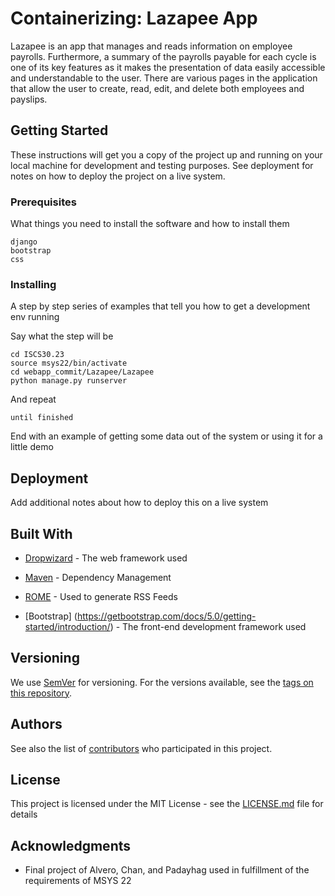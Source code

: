 # Containerizing: Lazapee App

Lazapee is an app that manages and reads information on employee payrolls. Furthermore, a summary of the payrolls payable for each cycle is one of its key features as it makes the presentation of data easily accessible and understandable to the user. There are various pages in the application that allow the user to create, read, edit, and delete both employees and payslips. 

## Getting Started

These instructions will get you a copy of the project up and running on your local machine for development and testing purposes. See deployment for notes on how to deploy the project on a live system.

### Prerequisites

What things you need to install the software and how to install them

```
django
bootstrap
css
```

### Installing

A step by step series of examples that tell you how to get a development env running

Say what the step will be

```
cd ISCS30.23
source msys22/bin/activate
cd webapp_commit/Lazapee/Lazapee
python manage.py runserver
```

And repeat

```
until finished
```

End with an example of getting some data out of the system or using it for a little demo

## Deployment

Add additional notes about how to deploy this on a live system

## Built With

* [Dropwizard](http://www.dropwizard.io/1.0.2/docs/) - The web framework used
* [Maven](https://maven.apache.org/) - Dependency Management
* [ROME](https://rometools.github.io/rome/) - Used to generate RSS Feeds
  
* [Bootstrap] (https://getbootstrap.com/docs/5.0/getting-started/introduction/) - The front-end development framework used
  
## Versioning

We use [SemVer](http://semver.org/) for versioning. For the versions available, see the [tags on this repository](https://github.com/your/project/tags). 

## Authors

See also the list of [contributors](https://github.com/your/project/contributors) who participated in this project.

## License

This project is licensed under the MIT License - see the [LICENSE.md](LICENSE.md) file for details

## Acknowledgments

* Final project of Alvero, Chan, and Padayhag used in fulfillment of the requirements of MSYS 22

